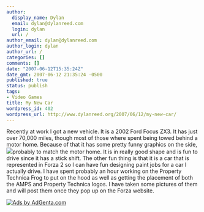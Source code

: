```yaml
---
author:
  display_name: Dylan
  email: dylan@dylanreed.com
  login: dylan
  url: /
author_email: dylan@dylanreed.com
author_login: dylan
author_url: /
categories: []
comments: []
date: "2007-06-12T15:35:24Z"
date_gmt: 2007-06-12 21:35:24 -0500
published: true
status: publish
tags:
- Video Games
title: My New Car
wordpress_id: 402
wordpress_url: http://www.dylanreed.org/2007/06/12/my-new-car/
---
```


Recently at work I got a new vehicle. It is a 2002 Ford Focus ZX3. It has just over 70,000 miles, though most of those where spent being towed behind a motor home. Because of that it has some pretty funny graphics on the side, ![][1]probably to match the motor home. It is in really good shape and is fun to drive since it has a stick shift. The other fun thing is that it is a car that is represented in Forza 2 so I can have fun designing paint jobs for a car I actually drive. I have spent probably an hour working on the Property Technica Frog to put on the hood as well as getting the placement of both the AMPS and Property Technica logos. I have taken some pictures of them and will post them once they pop up on the Forza website. 

   [1]: http://farm2.static.flickr.com/1244/544197567_440f19c666.jpg?v=0

[![Ads by AdGenta.com][2]][3]

   [2]: http://ads.adgenta.com/ads/ads.dll/view?client=dylan&GUID=06%2F12%2F07+17%3A07%3A39&width=364&height=70&bgColor=ffffff&FOOTER_COLOR=ffffff&FOOTER_GRADIENT=0&TF_C=0000ff&DF_C=000000&DMF_C=0000ff&FF_C=000000&keywords=Xbox
   [3]: http://ads.adgenta.com/ads/ads.dll/click?client=dylan&GUID=06%2F12%2F07+17%3A07%3A39


